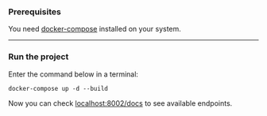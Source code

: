### Prerequisites

You need [docker-compose](https://docs.docker.com/compose/install/) installed on your system.

---
### Run the project

Enter the command below in a terminal:

`docker-compose up -d --build`

Now you can check [localhost:8002/docs](http://localhost:8002/docs) to see available endpoints.

